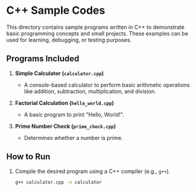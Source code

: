 # C++ Sample Codes

This directory contains sample programs written in C++ to demonstrate basic programming concepts and small projects. These examples can be used for learning, debugging, or testing purposes.

## Programs Included

1. **Simple Calculator (`calculator.cpp`)**
   - A console-based calculator to perform basic arithmetic operations like addition, subtraction, multiplication, and division.

2. **Factorial Calculation (`hello_world.cpp`)**
   - A basic program to print "Hello, World!".

3. **Prime Number Check (`prime_check.cpp`)**
   - Determines whether a number is prime.

## How to Run

1. Compile the desired program using a C++ compiler (e.g., `g++`).
   ```bash
   g++ calculator.cpp -o calculator